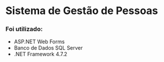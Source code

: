 # Sistema de Gestão de Pessoas

### Foi utilizado:
- ASP.NET Web Forms
- Banco de Dados SQL Server
- .NET Framework 4.7.2
